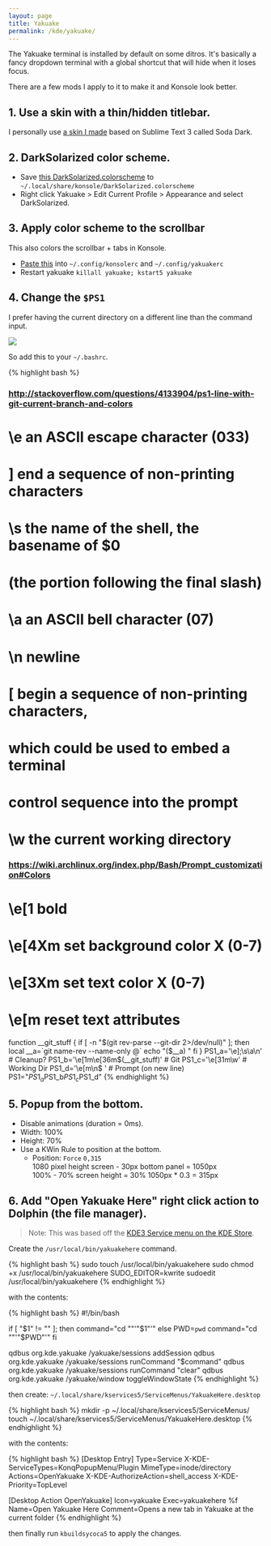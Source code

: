```yaml
---
layout: page
title: Yakuake
permalink: /kde/yakuake/
---
```


The Yakuake terminal is installed by default on some ditros. It's basically a fancy dropdown terminal with a global shortcut that will hide when it loses focus.

There are a few mods I apply to it to make it and Konsole look better.

## 1. Use a skin with a thin/hidden titlebar.

I personally use [a skin I made](https://store.kde.org/p/1165686/) based on Sublime Text 3 called Soda Dark.

## 2. DarkSolarized color scheme.
* Save [this DarkSolarized.colorscheme](https://gist.githubusercontent.com/Zren/ac21428f75e4d121026df0fe1264ad86/raw/DarkSolarized.colorscheme) to `~/.local/share/konsole/DarkSolarized.colorscheme`
* Right click Yakuake > Edit Current Profile > Appearance and select DarkSolarized.

## 3. Apply color scheme to the scrollbar

This also colors the scrollbar + tabs in Konsole.

* [Paste this](https://gist.githubusercontent.com/Zren/b77d43816125676e9db55e69837c8e5d/raw/konsolerc) into `~/.config/konsolerc` and `~/.config/yakuakerc`
* Restart yakuake `killall yakuake; kstart5 yakuake`


## 4. Change the `$PS1`

I prefer having the current directory on a different line than the command input.

![](https://i.imgur.com/dgFucbV.png)

So add this to your `~/.bashrc`.

{% highlight bash %}
### http://stackoverflow.com/questions/4133904/ps1-line-with-git-current-branch-and-colors

# \e     an ASCII escape character (033)
# \]     end a sequence of non-printing characters
# \s     the  name  of  the shell, the basename of $0
#        (the portion following the final slash)
# \a     an ASCII bell character (07)
# \n     newline
# \[     begin a sequence of non-printing characters,
#        which could be used to embed a terminal
#        con­trol sequence into the prompt
# \w     the current working directory
### https://wiki.archlinux.org/index.php/Bash/Prompt_customization#Colors
# \e[1      bold
# \e[4Xm    set background color X (0-7)
# \e[3Xm    set text color X (0-7)
# \e[m      reset text attributes
function __git_stuff {
  if [ -n "$(git rev-parse --git-dir 2>/dev/null)" ]; then
    local __a=`git name-rev --name-only @`
    echo "($__a) "
  fi
}
PS1_a='\e];\s\a\n'                # Cleanup?
PS1_b='\e[1m\e[36m$(__git_stuff)' # Git
PS1_c='\e[31m\w'                  # Working Dir
PS1_d='\e[m\n$ '                  # Prompt (on new line)
PS1="$PS1_a$PS1_b$PS1_c$PS1_d"
{% endhighlight %}

## 5. Popup from the bottom.

* Disable animations (duration = 0ms).
* Width: 100%
* Height: 70%
* Use a KWin Rule to position at the bottom.
    * Position: `Force` `0,315`  
      1080 pixel height screen - 30px bottom panel = 1050px  
      100% - 70% screen height = 30%
      1050px * 0.3 = 315px

## 6. Add "Open Yakuake Here" right click action to Dolphin (the file manager).

> Note: This was based off the [KDE3 Service menu on the KDE Store](https://store.kde.org/p/998412/).

Create the `/usr/local/bin/yakuakehere` command.

{% highlight bash %}
sudo touch /usr/local/bin/yakuakehere
sudo chmod +x /usr/local/bin/yakuakehere
SUDO_EDITOR=kwrite sudoedit /usr/local/bin/yakuakehere
{% endhighlight %}

with the contents:

{% highlight bash %}
#!/bin/bash

if [ "$1" != "" ]; then
    command="cd ""'"$1"'"
else
    PWD=`pwd`
    command="cd ""'"$PWD"'"
fi

qdbus org.kde.yakuake /yakuake/sessions addSession
qdbus org.kde.yakuake /yakuake/sessions runCommand "$command"
qdbus org.kde.yakuake /yakuake/sessions runCommand "clear"
qdbus org.kde.yakuake /yakuake/window toggleWindowState
{% endhighlight %}

then create: `~/.local/share/kservices5/ServiceMenus/YakuakeHere.desktop`

{% highlight bash %}
mkdir -p ~/.local/share/kservices5/ServiceMenus/
touch ~/.local/share/kservices5/ServiceMenus/YakuakeHere.desktop
{% endhighlight %}

with the contents:

{% highlight bash %}
[Desktop Entry]
Type=Service
X-KDE-ServiceTypes=KonqPopupMenu/Plugin
MimeType=inode/directory
Actions=OpenYakuake
X-KDE-AuthorizeAction=shell_access
X-KDE-Priority=TopLevel

[Desktop Action OpenYakuake]
Icon=yakuake
Exec=yakuakehere %f
Name=Open Yakuake Here
Comment=Opens a new tab in Yakuake at the current folder
{% endhighlight %}

then finally run `kbuildsycoca5` to apply the changes.
